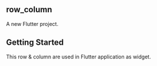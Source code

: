 ## row_column

A new Flutter project.

## Getting Started

This row & column are used in Flutter application as widget.
